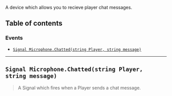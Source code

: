 A device which allows you to recieve player chat messages.

## Table of contents

### Events
* [`Signal Microphone.Chatted(string Player, string message)`](#signal-microphonechattedstring-player-string-message)

___

## `Signal Microphone.Chatted(string Player, string message)`

> A Signal which fires when a Player sends a chat message.
